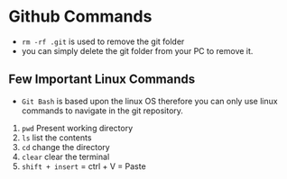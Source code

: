 # Github Commands
- `rm -rf .git` is used to remove the git folder
- you can simply delete the git folder from your PC to remove it.


## Few Important Linux Commands
- `Git Bash` is based upon the linux OS therefore you can only use linux commands to navigate in the git repository.
1. `pwd` Present working directory
2. `ls` list the contents 
3. `cd` change the directory
4. `clear` clear the terminal
5. `shift + insert` = ctrl + V = Paste